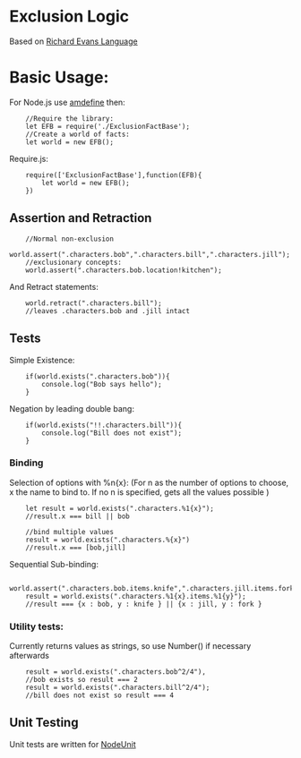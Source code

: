 # Exclusion Logic

Based on [Richard Evans Language](https://versublog.files.wordpress.com/2014/05/praxis.pdf)

# Basic Usage:
For Node.js use [amdefine](https://github.com/jrburke/amdefine) then:
```
    //Require the library:
    let EFB = require('./ExclusionFactBase');
    //Create a world of facts:
    let world = new EFB();
```
Require.js:
``` 
    require(['ExclusionFactBase'],function(EFB){
        let world = new EFB();
    })
```


## Assertion and Retraction
```
    //Normal non-exclusion
    world.assert(".characters.bob",".characters.bill",".characters.jill");
    //exclusionary concepts:
    world.assert(".characters.bob.location!kitchen");
```
And Retract statements:
```
    world.retract(".characters.bill");
    //leaves .characters.bob and .jill intact
```

## Tests

Simple Existence:
```
    if(world.exists(".characters.bob")){
        console.log("Bob says hello");
    }
```
Negation by leading double bang:
```
    if(world.exists("!!.characters.bill")){
        console.log("Bill does not exist");
    }
``` 

### Binding


Selection of options with %n{x}:
(For n as the number of options to choose, x the name to bind to.
If no n is specified, gets all the values possible
)
```
    let result = world.exists(".characters.%1{x}");
    //result.x === bill || bob
    
    //bind multiple values
    result = world.exists(".characters.%{x}")
    //result.x === [bob,jill]
```

Sequential Sub-binding:
```
    world.assert(".characters.bob.items.knife",".characters.jill.items.fork");
    result = world.exists(".characters.%1{x}.items.%1{y}");
    //result === {x : bob, y : knife } || {x : jill, y : fork }
```

### Utility tests:
Currently returns values as strings, so use Number() if necessary afterwards
```
    result = world.exists(".characters.bob^2/4"),
    //bob exists so result === 2
    result = world.exists(".characters.bill^2/4");
    //bill does not exist so result === 4
```

## Unit Testing
Unit tests are written for [NodeUnit](https://github.com/caolan/nodeunit)
